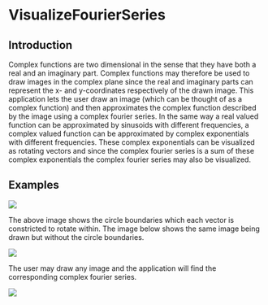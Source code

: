 # VisualizeFourierSeries

## Introduction
Complex functions are two dimensional in the sense that they have both a real and an imaginary part. Complex functions may therefore be used to draw images in the complex plane since the real and imaginary parts can represent the x- and y-coordinates respectively of the drawn image. This application lets the user draw an image (which can be thought of as a complex function) and then approximates the complex function described by the image using a complex fourier series. In the same way a real valued function can be approximated by sinusoids with different frequencies, a complex valued function can be approximated by complex exponentials with different frequencies. These complex exponentials can be visualized as rotating vectors and since the complex fourier series is a sum of these complex exponentials the complex fourier series may also be visualized.

## Examples

![](demoWithCircles.gif)

The above image shows the circle boundaries which each vector is constricted to rotate within. The image below shows the same image being drawn but without the circle boundaries.

![](demoWithoutCircles.gif)

The user may draw any image and the application will find the corresponding complex fourier series.

![](drawing.gif)
